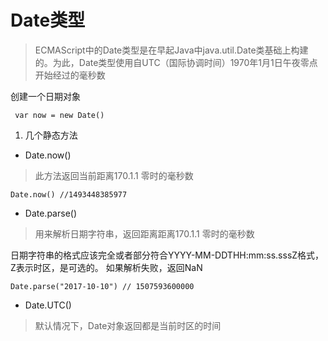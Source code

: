 # Date类型

> ECMAScript中的Date类型是在早起Java中java.util.Date类基础上构建的。为此，Date类型使用自UTC（国际协调时间）1970年1月1日午夜零点开始经过的毫秒数

创建一个日期对象 

` var now = new Date()`

1. 几个静态方法

* Date.now()

> 此方法返回当前距离170.1.1 零时的毫秒数

`Date.now()
 //1493448385977`

* Date.parse() 

> 用来解析日期字符串，返回距离距离170.1.1 零时的毫秒数

日期字符串的格式应该完全或者部分符合YYYY-MM-DDTHH:mm:ss.sssZ格式，Z表示时区，是可选的。
如果解析失败，返回NaN

`Date.parse("2017-10-10")
 // 1507593600000`
 
 * Date.UTC()
 
 > 默认情况下，Date对象返回都是当前时区的时间
